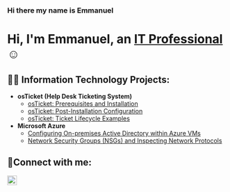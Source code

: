 ### Hi there my name is Emmanuel

<h1>Hi, I'm Emmanuel, an <a href="https://linkedin.com/in/emmanuel-olele-203bb9203">IT Professional</a>☺</h1>

<h2>👨‍💻 Information Technology Projects:</h2>

- <b>osTicket (Help Desk Ticketing System)</b>
  - [osTicket: Prerequisites and Installation](https://github.com/oleleemma88/osticket-prereqs)
  - [osTicket: Post-Installation Configuration](https://github.com/oleleemma88/post-install-config)
  - [osTicket: Ticket Lifecycle Examples](https://github.com/oleleemma88/ticket-lifecycle)
- <b>Microsoft Azure</b>
  - [Configuring On-premises Active Directory within Azure VMs](https://github.com/oleleemma88/configure-ad)
  - [Network Security Groups (NSGs) and Inspecting Network Protocols](https://github.com/oleleemma88/azure-network-protocols)

<h2>🤳Connect with me:</h2>

[<img align="left" alt="Josh | LinkedIn" width="22px" src="https://cdn.jsdelivr.net/npm/simple-icons@v3/icons/linkedin.svg" />][linkedin]

[linkedin]: https://linkedin.com/in/Josh
